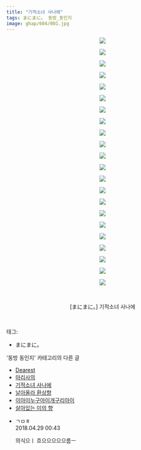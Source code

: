 ```yaml
---
title: "기적소녀 사나에"
tags: まにまに。 동방_동인지
image: ghap/604/001.jpg
---
```

<div class="article">
<p style="text-align: center; clear: none; float: none;"><img src="{{ site.nasurl }}/ghap/604/001.jpg"/></p>
<p style="text-align: center; clear: none; float: none;"><img src="{{ site.nasurl }}/ghap/604/002.jpg"/></p>
<p style="text-align: center; clear: none; float: none;"><img src="{{ site.nasurl }}/ghap/604/003.jpg"/></p>
<p style="text-align: center; clear: none; float: none;"><img src="{{ site.nasurl }}/ghap/604/004.jpg"/></p>
<p style="text-align: center; clear: none; float: none;"><img src="{{ site.nasurl }}/ghap/604/005.jpg"/></p>
<p style="text-align: center; clear: none; float: none;"><img src="{{ site.nasurl }}/ghap/604/006.jpg"/></p>
<p style="text-align: center; clear: none; float: none;"><img src="{{ site.nasurl }}/ghap/604/007.jpg"/></p>
<p style="text-align: center; clear: none; float: none;"><img src="{{ site.nasurl }}/ghap/604/008.jpg"/></p>
<p style="text-align: center; clear: none; float: none;"><img src="{{ site.nasurl }}/ghap/604/009.jpg"/></p>
<p style="text-align: center; clear: none; float: none;"><img src="{{ site.nasurl }}/ghap/604/010.jpg"/></p>
<p style="text-align: center; clear: none; float: none;"><img src="{{ site.nasurl }}/ghap/604/011.jpg"/></p>
<p style="text-align: center; clear: none; float: none;"><img src="{{ site.nasurl }}/ghap/604/012.jpg"/></p>
<p style="text-align: center; clear: none; float: none;"><img src="{{ site.nasurl }}/ghap/604/013.jpg"/></p>
<p style="text-align: center; clear: none; float: none;"><img src="{{ site.nasurl }}/ghap/604/014.jpg"/></p>
<p style="text-align: center; clear: none; float: none;"><img src="{{ site.nasurl }}/ghap/604/015.jpg"/></p>
<p style="text-align: center; clear: none; float: none;"><img src="{{ site.nasurl }}/ghap/604/016.jpg"/></p>
<p style="text-align: center; clear: none; float: none;"><img src="{{ site.nasurl }}/ghap/604/017.jpg"/></p>
<p style="text-align: center; clear: none; float: none;"><img src="{{ site.nasurl }}/ghap/604/018.jpg"/></p>
<p style="text-align: center; clear: none; float: none;"><img src="{{ site.nasurl }}/ghap/604/019.jpg"/></p>
<p style="text-align: center; clear: none; float: none;"><img src="{{ site.nasurl }}/ghap/604/020.jpg"/></p>
<p style="text-align: center; clear: none; float: none;"><img src="{{ site.nasurl }}/ghap/604/021.jpg"/></p>
<p style="text-align: center; clear: none; float: none;"><img src="{{ site.nasurl }}/ghap/604/022.jpg"/></p>
<p style="text-align: center; clear: none; float: none;"><br/></p>
<p style="text-align: center; clear: none; float: none;">[まにまに。] 기적소녀 사나에</p>
<p><br/></p>
</div><div class="tagTrail">
<p>태그: </p>
<ul>
<li>まにまに。</li>
</ul>
</div><div class="another">
<p>'동방 동인지' 카테고리의 다른 글</p>
<ul>
<li><a href="/2016-06-28-ghap_606">Dearest</a></li>
<li><a href="/2016-06-28-ghap_605">마리사의</a></li>
<li><a href="/2016-06-28-ghap_604">기적소녀 사나에</a></li>
<li><a href="/2016-06-28-ghap_603">날아올라 환상향</a></li>
<li><a href="/2016-06-28-ghap_602">이아이누구아이개구리아이</a></li>
<li><a href="/2016-06-28-ghap_601">살아있는 이의 향</a></li>
</ul>
</div><div class="cb_module cb_fluid">
<div class="cb_wrt cb_profile">
<div class="comment">
<ul>
<li class="cb_thumb_off" id="comment15246787">
<div class="cb_comment_area">
<div class="cb_info_area">
<div class="cb_section">
<span class="cb_nick_name">ㄱㅁㅎ</span>
</div>
<div class="cb_section">
<span class="cb_date">2018.04.29 00:43 </span>
</div>
</div>
<div class="cb_dsc_comment">
<p class="cb_dsc">
											의식으ㅣ 흐으으으으으름ㅡ
										</p>
</div>
</div></li>
</ul>
</div>
</div><!-- commentList close -->
</div>
